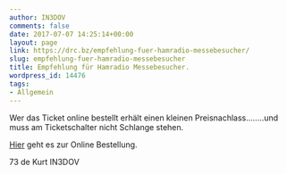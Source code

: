 ```yaml
---
author: IN3DOV
comments: false
date: 2017-07-07 14:25:14+00:00
layout: page
link: https://drc.bz/empfehlung-fuer-hamradio-messebesucher/
slug: empfehlung-fuer-hamradio-messebesucher
title: Empfehlung für Hamradio Messebesucher.
wordpress_id: 14476
tags:
- Allgemein
---
```


Wer das Ticket online bestellt erhält einen kleinen Preisnachlass........und muss am Ticketschalter nicht Schlange stehen.

[Hier](http://www.hamradio-friedrichshafen.de/ham-de/besucher/online-ticketing.php) geht es zur Online Bestellung.

73 de Kurt IN3DOV
